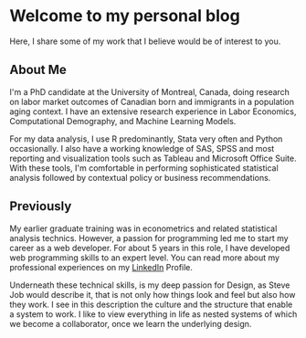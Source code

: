 # Welcome to my personal blog
Here, I share some of my work that I believe would be of interest to you.
## About Me
I'm a PhD candidate at the University of Montreal, Canada, doing research on labor market outcomes of Canadian born and immigrants in a population aging context.
I have an extensive research experience in Labor Economics, Computational Demography, and Machine Learning Models.

For my data analysis, I use R predominantly, Stata very often and Python occasionally. I also have a working knowledge of SAS, SPSS and most reporting and visualization tools such as Tableau and Microsoft Office Suite. With these tools, I'm comfortable in performing sophisticated statistical analysis followed by contextual policy or business recommendations.

## Previously
My earlier graduate training was in econometrics and related statistical analysis technics. However, a passion for programming led me to start my career as a web developer. For about 5 years in this role, I have developed web programming skills to an expert level. You can read more about my professional experiences on my <a href="https://www.linkedin.com/in/gilbert-montcho">LinkedIn</a> Profile.

Underneath these technical skills, is my deep passion for Design, as Steve Job would describe it, that is not only how things look and feel but also how they work. I see in this description the culture and the structure that enable a system to work. I like to view everything in life as nested systems of which we become a collaborator, once we learn the underlying design.
